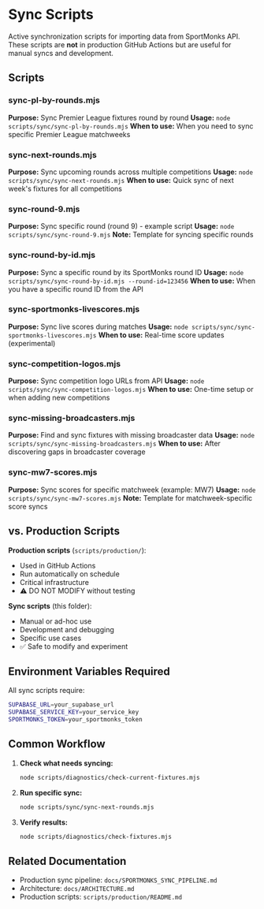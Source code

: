 # Sync Scripts

Active synchronization scripts for importing data from SportMonks API. These scripts are **not** in production GitHub Actions but are useful for manual syncs and development.

## Scripts

### sync-pl-by-rounds.mjs
**Purpose:** Sync Premier League fixtures round by round
**Usage:** `node scripts/sync/sync-pl-by-rounds.mjs`
**When to use:** When you need to sync specific Premier League matchweeks

### sync-next-rounds.mjs
**Purpose:** Sync upcoming rounds across multiple competitions
**Usage:** `node scripts/sync/sync-next-rounds.mjs`
**When to use:** Quick sync of next week's fixtures for all competitions

### sync-round-9.mjs
**Purpose:** Sync specific round (round 9) - example script
**Usage:** `node scripts/sync/sync-round-9.mjs`
**Note:** Template for syncing specific rounds

### sync-round-by-id.mjs
**Purpose:** Sync a specific round by its SportMonks round ID
**Usage:** `node scripts/sync/sync-round-by-id.mjs --round-id=123456`
**When to use:** When you have a specific round ID from the API

### sync-sportmonks-livescores.mjs
**Purpose:** Sync live scores during matches
**Usage:** `node scripts/sync/sync-sportmonks-livescores.mjs`
**When to use:** Real-time score updates (experimental)

### sync-competition-logos.mjs
**Purpose:** Sync competition logo URLs from API
**Usage:** `node scripts/sync/sync-competition-logos.mjs`
**When to use:** One-time setup or when adding new competitions

### sync-missing-broadcasters.mjs
**Purpose:** Find and sync fixtures with missing broadcaster data
**Usage:** `node scripts/sync/sync-missing-broadcasters.mjs`
**When to use:** After discovering gaps in broadcaster coverage

### sync-mw7-scores.mjs
**Purpose:** Sync scores for specific matchweek (example: MW7)
**Usage:** `node scripts/sync/sync-mw7-scores.mjs`
**Note:** Template for matchweek-specific score syncs

## vs. Production Scripts

**Production scripts** (`scripts/production/`):
- Used in GitHub Actions
- Run automatically on schedule
- Critical infrastructure
- ⚠️ DO NOT MODIFY without testing

**Sync scripts** (this folder):
- Manual or ad-hoc use
- Development and debugging
- Specific use cases
- ✅ Safe to modify and experiment

## Environment Variables Required

All sync scripts require:
```bash
SUPABASE_URL=your_supabase_url
SUPABASE_SERVICE_KEY=your_service_key
SPORTMONKS_TOKEN=your_sportmonks_token
```

## Common Workflow

1. **Check what needs syncing:**
   ```bash
   node scripts/diagnostics/check-current-fixtures.mjs
   ```

2. **Run specific sync:**
   ```bash
   node scripts/sync/sync-next-rounds.mjs
   ```

3. **Verify results:**
   ```bash
   node scripts/diagnostics/check-fixtures.mjs
   ```

## Related Documentation

- Production sync pipeline: `docs/SPORTMONKS_SYNC_PIPELINE.md`
- Architecture: `docs/ARCHITECTURE.md`
- Production scripts: `scripts/production/README.md`
